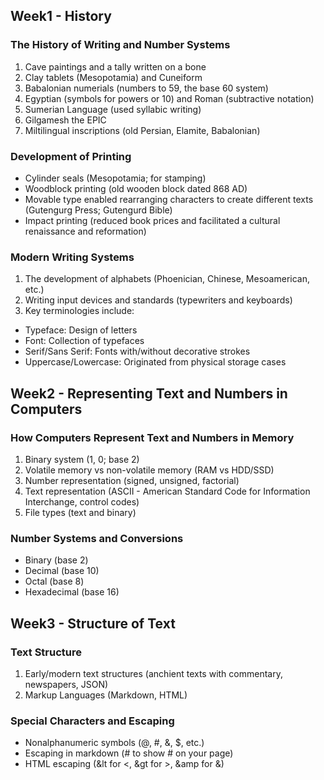 ## Week1 - History

### The History of Writing and Number Systems 
1. Cave paintings and a tally written on a bone
2. Clay tablets (Mesopotamia) and Cuneiform
3. Babalonian numerials (numbers to 59, the base 60 system)
4. Egyptian (symbols for powers or 10) and Roman (subtractive notation)
5. Sumerian Language (used syllabic writing)
6. Gilgamesh the EPIC
7. Miltilingual inscriptions (old Persian, Elamite, Babalonian)

### Development of Printing
- Cylinder seals (Mesopotamia; for stamping)
- Woodblock printing (old wooden block dated 868 AD)
- Movable type enabled rearranging characters to create different texts (Gutengurg Press; Gutengurd Bible)
- Impact printing (reduced book prices and facilitated a cultural renaissance and reformation)

### Modern Writing Systems
1. The development of alphabets (Phoenician, Chinese, Mesoamerican, etc.)
2. Writing input devices and standards (typewriters and keyboards)
3. Key terminologies include:
- Typeface: Design of letters
- Font: Collection of typefaces
- Serif/Sans Serif: Fonts with/without decorative strokes
- Uppercase/Lowercase: Originated from physical storage cases


## Week2 - Representing Text and Numbers in Computers

### How Computers Represent Text and Numbers in Memory
1. Binary system (1, 0; base 2)
2. Volatile memory vs non-volatile memory (RAM vs HDD/SSD)
3. Number representation (signed, unsigned, factorial)
4. Text representation (ASCII - American Standard Code for Information Interchange, control codes)
5. File types (text and binary)

### Number Systems and Conversions
- Binary (base 2)
- Decimal (base 10)
- Octal (base 8)
- Hexadecimal (base 16)


## Week3 - Structure of Text 

### Text Structure
1. Early/modern text structures (anchient texts with commentary, newspapers, JSON)
2. Markup Languages (Markdown, HTML)

### Special Characters and Escaping
- Nonalphanumeric symbols (@, #, &, $, etc.)
- Escaping in markdown (\# to show # on your page)
- HTML escaping (&lt for <, &gt for >, &amp for &)
